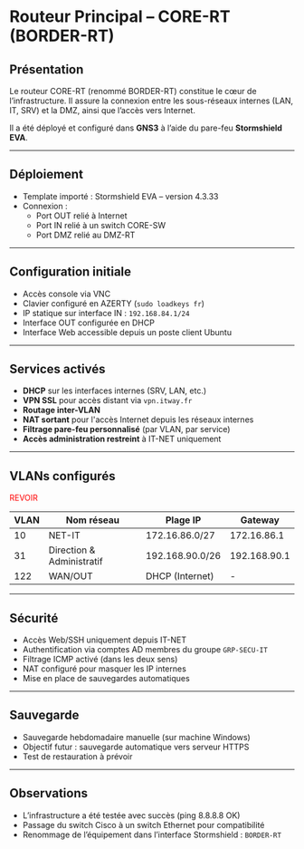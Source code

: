 # Routeur Principal – CORE-RT (BORDER-RT)

## Présentation

Le routeur CORE-RT (renommé BORDER-RT) constitue le cœur de l’infrastructure. Il assure la connexion entre les sous-réseaux internes (LAN, IT, SRV) et la DMZ, ainsi que l’accès vers Internet.

Il a été déployé et configuré dans **GNS3** à l’aide du pare-feu **Stormshield EVA**.

---

## Déploiement

- Template importé : Stormshield EVA – version 4.3.33
- Connexion : 
    - Port OUT relié à Internet
    - Port IN relié à un switch CORE-SW
    - Port DMZ relié au DMZ-RT

---

## Configuration initiale

- Accès console via VNC
- Clavier configuré en AZERTY (`sudo loadkeys fr`)
- IP statique sur interface IN : `192.168.84.1/24`
- Interface OUT configurée en DHCP
- Interface Web accessible depuis un poste client Ubuntu

---

## Services activés

- **DHCP** sur les interfaces internes (SRV, LAN, etc.)
- **VPN SSL** pour accès distant via `vpn.itway.fr`
- **Routage inter-VLAN**
- **NAT sortant** pour l'accès Internet depuis les réseaux internes
- **Filtrage pare-feu personnalisé** (par VLAN, par service)
- **Accès administration restreint** à IT-NET uniquement

---

## VLANs configurés
<span style="color:red">REVOIR</span>

| VLAN      | Nom réseau   | Plage IP               | Gateway          |
|-----------|--------------|------------------------|------------------|
| 10        | NET-IT       | 172.16.86.0/27         | 172.16.86.1      |
| 31        | Direction & Administratif | 192.168.90.0/26 | 192.168.90.1 |
| 122       | WAN/OUT      | DHCP (Internet)        | -                |

---

## Sécurité

- Accès Web/SSH uniquement depuis IT-NET
- Authentification via comptes AD membres du groupe `GRP-SECU-IT`
- Filtrage ICMP activé (dans les deux sens)
- NAT configuré pour masquer les IP internes
- Mise en place de sauvegardes automatiques

---

## Sauvegarde

- Sauvegarde hebdomadaire manuelle (sur machine Windows)
- Objectif futur : sauvegarde automatique vers serveur HTTPS
- Test de restauration à prévoir

---

## Observations

- L’infrastructure a été testée avec succès (ping 8.8.8.8 OK)
- Passage du switch Cisco à un switch Ethernet pour compatibilité
- Renommage de l’équipement dans l’interface Stormshield : `BORDER-RT`

